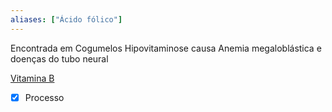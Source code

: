 ```yaml
---
aliases: ["Ácido fólico"]
---
```



Encontrada em Cogumelos
Hipovitaminose causa Anemia megaloblástica e doenças do tubo neural

[Vitamina B](Vitamina%20B.md)

- [x] Processo 
